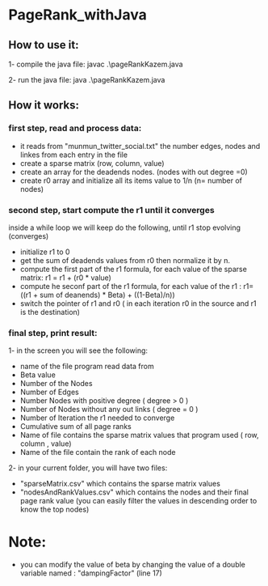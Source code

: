 # PageRank_withJava

## How to use it:

1- compile the java file:
  javac .\pageRankKazem.java

2- run the java file:
   java .\pageRankKazem.java
   
## How it works:

### first step, read and process data:
- it reads from  "munmun_twitter_social.txt" the number edges, nodes and linkes from each entry in the file
- create a sparse matrix (row, column, value)
- create an array for the deadends nodes. (nodes with out degree =0)
- create r0 array and initialize all its items value to 1/n (n= number of nodes)

### second step, start compute the r1 until it converges
inside a while loop we will keep do the following, until r1 stop evolving (converges)

- initialize r1 to 0
- get the sum of deadends values from r0 then normalize it by n.
- compute the first part of the r1 formula, for each value of the sparse matrix: r1 = r1 + (r0 * value)
- compute he seconf part of the r1 formula, for each value of the r1 : r1= ((r1 + sum of deanends) * Beta) + ((1-Beta)/n))
- switch the pointer of r1 and r0 ( in each iteration r0 in the source and r1 is the destination)

### final step, print result:

1- in the screen you will see the following:
   - name of the file program read data from
   - Beta value
   - Number of the Nodes
   - Number of Edges
   - Number Nodes with positive degree ( degree > 0 )
   - Number of Nodes without any out links ( degree = 0 ) 
   - Number of Iteration the r1 needed to converge
   - Cumulative sum of all page ranks
   - Name of file contains the sparse matrix values that program used ( row, column , value)
   - Name of the file contain the rank of each node

2- in your current folder, you will have two files:
 - "sparseMatrix.csv" which contains the sparse matrix values
 - "nodesAndRankValues.csv"  which contains the nodes and their final page rank value (you can easily filter the values in descending order to know the top nodes)
  
# Note:
- you can modify the value of beta by changing the value of a double variable named : "dampingFactor" (line 17)
